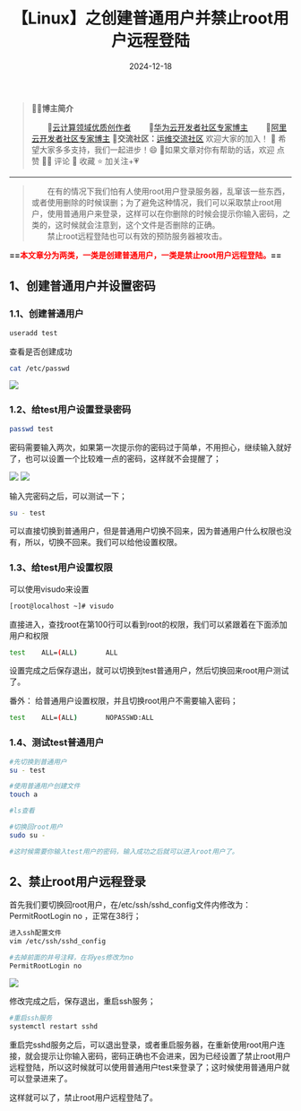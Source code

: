 ﻿---
title: 【Linux】之创建普通用户并禁止root用户远程登陆
icon: circle-info
order: 1
category:
  - Linux
tag:
  - Linux
  - 运维
pageview: false
date: 2024-12-18
comment: false
breadcrumb: false
---



>👨‍🎓**博主简介**
>
>&emsp;&emsp;🏅[云计算领域优质创作者](https://blog.csdn.net/liu_chen_yang?type=blog)
>&emsp;&emsp;🏅[华为云开发者社区专家博主](https://bbs.huaweicloud.com/community/myblog)
>&emsp;&emsp;🏅[阿里云开发者社区专家博主](https://developer.aliyun.com/my?spm=a2c6h.13148508.setting.3.21fc4f0eCmz1v3#/article?_k=zooqoz)
>💊**交流社区：**[运维交流社区](https://bbs.csdn.net/forums/lcy) 欢迎大家的加入！
>🐋 希望大家多多支持，我们一起进步！😄
>🎉如果文章对你有帮助的话，欢迎 点赞 👍🏻 评论 💬 收藏 ⭐️ 加关注+💗

---



>&emsp;&emsp;在有的情况下我们怕有人使用root用户登录服务器，乱窜该一些东西，或者使用删除的时候误删；为了避免这种情况，我们可以采取禁止root用户，使用普通用户来登录，这样可以在你删除的时候会提示你输入密码，之类的，这时候就会注意到，这个文件是否删除的正确。<br>
&emsp;&emsp;禁止root远程登陆也可以有效的预防服务器被攻击。


**==<font color=red>本文章分为两类，一类是创建普通用户，一类是禁止root用户远程登陆。</font>==**

## 1、创建普通用户并设置密码
### 1.1、创建普通用户

```bash
useradd test
```
查看是否创建成功

```bash
cat /etc/passwd
```
![](https://lcy-blog.oss-cn-beijing.aliyuncs.com/blog/202412181625050.png)

### 1.2、给test用户设置登录密码

```bash
passwd test
```
密码需要输入两次，如果第一次提示你的密码过于简单，不用担心，继续输入就好了，也可以设置一个比较难一点的密码，这样就不会提醒了；

![](https://lcy-blog.oss-cn-beijing.aliyuncs.com/blog/202412181625235.png)
![](https://lcy-blog.oss-cn-beijing.aliyuncs.com/blog/202412181625382.png)

输入完密码之后，可以测试一下；

```bash
su - test
```
可以直接切换到普通用户，但是普通用户切换不回来，因为普通用户什么权限也没有，所以，切换不回来。我们可以给他设置权限。

### 1.3、给test用户设置权限
可以使用visudo来设置

```bash
[root@localhost ~]# visudo
```
直接进入，查找root在第100行可以看到root的权限，我们可以紧跟着在下面添加用户和权限

```bash
test    ALL=(ALL)       ALL
```
设置完成之后保存退出，就可以切换到test普通用户，然后切换回来root用户测试了。

番外：
给普通用户设置权限，并且切换root用户不需要输入密码；
```bash
test    ALL=(ALL)       NOPASSWD:ALL
```

### 1.4、测试test普通用户

```bash
#先切换到普通用户
su - test

#使用普通用户创建文件
touch a

#ls查看

#切换回root用户
sudo su -

#这时候需要你输入test用户的密码，输入成功之后就可以进入root用户了。
```
## 2、禁止root用户远程登录
首先我们要切换回root用户，在/etc/ssh/sshd_config文件内修改为： PermitRootLogin no  ，正常在38行；

```bash
进入ssh配置文件
vim /etc/ssh/sshd_config

#去掉前面的井号注释，在将yes修改为no
PermitRootLogin no
```
![](https://lcy-blog.oss-cn-beijing.aliyuncs.com/blog/202412181625827.png)

修改完成之后，保存退出，重启ssh服务；

```bash
#重启ssh服务
systemctl restart sshd
```
重启完sshd服务之后，可以退出登录，或者重启服务器，在重新使用root用户连接，就会提示让你输入密码，密码正确也不会进来，因为已经设置了禁止root用户远程登陆，所以这时候就可以使用普通用户test来登录了；这时候使用普通用户就可以登录进来了。



这样就可以了，禁止root用户远程登陆了。



